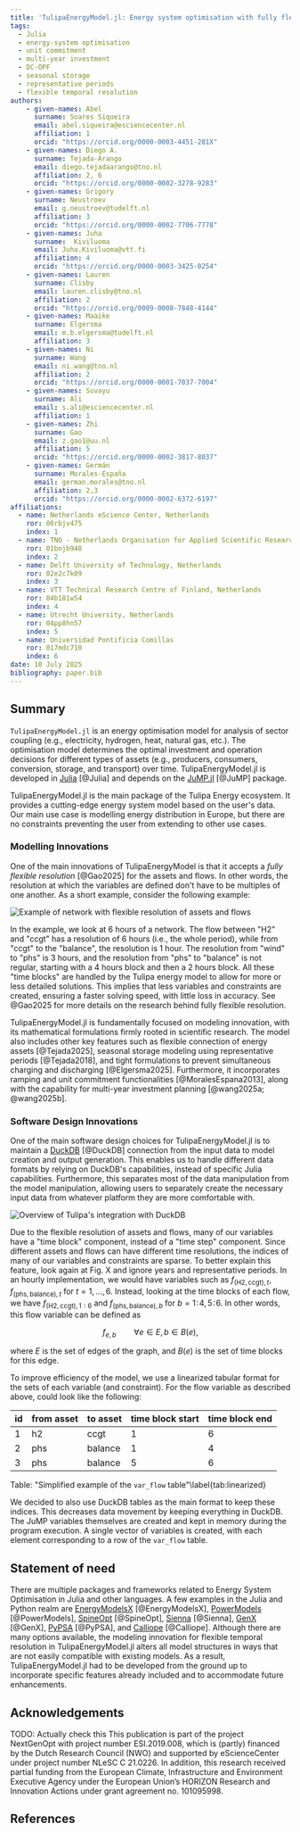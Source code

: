 ```yaml
---
title: 'TulipaEnergyModel.jl: Energy system optimisation with fully flexible resolution'
tags:
  - Julia
  - energy-system optimisation
  - unit commitment
  - multi-year investment
  - DC-OPF
  - seasonal storage
  - representative periods
  - flexible temporal resolution
authors:
    - given-names: Abel
      surname: Soares Siqueira
      email: abel.siqueira@esciencecenter.nl
      affiliation: 1
      orcid: "https://orcid.org/0000-0003-4451-281X"
    - given-names: Diego A.
      surname: Tejada-Arango
      email: diego.tejadaarango@tno.nl
      affiliation: 2, 6
      orcid: "https://orcid.org/0000-0002-3278-9283"
    - given-names: Grigory
      surname: Neustroev
      email: g.neustroev@tudelft.nl
      affiliation: 3
      orcid: "https://orcid.org/0000-0002-7706-7778"
    - given-names: Juha
      surname:  Kiviluoma
      email: Juha.Kiviluoma@vtt.fi
      affiliation: 4
      orcid: "https://orcid.org/0000-0003-3425-0254"
    - given-names: Lauren
      surname: Clisby
      email: lauren.clisby@tno.nl
      affiliation: 2
      orcid: "https://orcid.org/0009-0008-7848-4144"
    - given-names: Maaike
      surname: Elgersma
      email: m.b.elgersma@tudelft.nl
      affiliation: 3
    - given-names: Ni
      surname: Wang
      email: ni.wang@tno.nl
      affiliation: 2
      orcid: "https://orcid.org/0000-0001-7037-7004"
    - given-names: Suvayu
      surname: Ali
      email: s.ali@esciencecenter.nl
      affiliation: 1
    - given-names: Zhi
      surname: Gao
      email: z.gao1@uu.nl
      affiliation: 5
      orcid: "https://orcid.org/0000-0002-3817-8037"
    - given-names: Germán
      surname: Morales-España
      email: german.morales@tno.nl
      affiliation: 2,3
      orcid: "https://orcid.org/0000-0002-6372-6197"
affiliations:
  - name: Netherlands eScience Center, Netherlands
    ror: 00rbjv475
    index: 1
  - name: TNO - Netherlands Organisation for Applied Scientific Research, Netherlands
    ror: 01bnjb948
    index: 2
  - name: Delft University of Technology, Netherlands
    ror: 02e2c7k09
    index: 3
  - name: VTT Technical Research Centre of Finland, Netherlands
    ror: 04b181w54
    index: 4
  - name: Utrecht University, Netherlands
    ror: 04pp8hn57
    index: 5
  - name: Universidad Pontificia Comillas
    ror: 017mdc710
    index: 6
date: 10 July 2025
bibliography: paper.bib
---
```


## Summary

`TulipaEnergyModel.jl` is an energy optimisation model for analysis of sector coupling (e.g., electricity, hydrogen, heat, natural gas, etc.).
The optimisation model determines the optimal investment and operation decisions for different types of assets (e.g., producers, consumers, conversion, storage, and transport) over time.
TulipaEnergyModel.jl is developed in [Julia](https://julialang.org) [@Julia] and depends on the [JuMP.jl](https://jump.dev) [@JuMP] package.

TulipaEnergyModel.jl is the main package of the Tulipa Energy ecosystem.
It provides a cutting-edge energy system model based on the user's data.
Our main use case is modelling energy distribution in Europe, but there are no constraints preventing the user from extending to other use cases.

### Modelling Innovations 
One of the main innovations of TulipaEnergyModel is that it accepts a _fully flexible resolution_ [@Gao2025] for the assets and flows.
In other words, the resolution at which the variables are defined don't have to be multiples of one another.
As a short example, consider the following example:

![Example of network with flexible resolution of assets and flows](images/flexible-time-resolution.png)

In the example, we look at 6 hours of a network. The flow between "H2" and "ccgt" has a resolution of 6 hours (i.e., the whole period), while from "ccgt" to the "balance", the resolution is 1 hour.
The resolution from "wind" to "phs" is 3 hours, and the resolution from "phs" to "balance" is not regular, starting with a 4 hours block and then a 2 hours block.
All these "time blocks" are handled by the Tulipa energy model to allow for more or less detailed solutions.
This implies that less variables and constraints are created, ensuring a faster solving speed, with little loss in accuracy.
See @Gao2025 for more details on the research behind fully flexible resolution.

TulipaEnergyModel.jl is fundamentally focused on modeling innovation, with its mathematical formulations firmly rooted in scientific research.
The model also includes other key features such as flexible connection of energy assets [@Tejada2025], seasonal storage modeling using representative periods [@Tejada2018], and tight formulations to prevent simultaneous charging and discharging [@Elgersma2025].
Furthermore, it incorporates ramping and unit commitment functionalities [@MoralesEspana2013], along with the capability for multi-year investment planning [@wang2025a; @wang2025b].

### Software Design Innovations
One of the main software design choices for TulipaEnergyModel.jl is to maintain a [DuckDB](https://duckdb.org) [@DuckDB] connection from the input data to model creation and output generation.
This enables us to handle different data formats by relying on DuckDB's capabilities, instead of specific Julia capabilities.
Furthermore, this separates most of the data manipulation from the model manipulation, allowing users to separately create the necessary input data from whatever platform they are more comfortable with.

![Overview of Tulipa's integration with DuckDB](images/tulipa-overview.jpg)

Due to the flexible resolution of assets and flows, many of our variables have a "time block" component, instead of a "time step" component.
Since different assets and flows can have different time resolutions, the indices of many of our variables and constraints are sparse.
To better explain this feature, look again at Fig. X and ignore years and representative periods.
In an hourly implementation, we would have variables such as $f_{(\text{H2},\text{ccgt}),t}$, $f_{(\text{phs},\text{balance}),t}$ for $t = 1,\dots,6$.
Instead, looking at the time blocks of each flow, we have $f_{(\text{H2},\text{ccgt}),1:6}$ and $f_{(\text{phs},\text{balance}),b}$ for $b = 1\!:\!4, 5\!:\!6$.
In other words, this flow variable can be defined as

$$f_{e,b} \qquad \forall e \in E, b \in B(e),$$

where $E$ is the set of edges of the graph, and $B(e)$ is the set of time blocks for this edge.

To improve efficiency of the model, we use a linearized tabular format for the sets of each variable (and constraint).
For the flow variable as described above, could look like the following:

| id | from asset | to asset | time block start | time block end |
|----|------------|----------|------------------|----------------|
|  1 | h2 | ccgt | 1 | 6 |
|  2 | phs | balance | 1 | 4 |
|  3 | phs | balance | 5 | 6 |

Table: "Simplified example of the `var_flow` table"\label{tab:linearized}

We decided to also use DuckDB tables as the main format to keep these indices.
This decreases data movement by keeping everything in DuckDB.
The JuMP variables themselves are created and kept in memory during the program execution.
A single vector of variables is created, with each element corresponding to a row of the `var_flow` table.

## Statement of need

There are multiple packages and frameworks related to Energy System Optimisation in Julia and other languages.
A few examples in the Julia and Python realm are [EnergyModelsX](https://github.com/EnergyModelsX) [@EnergyModelsX], [PowerModels](https://github.com/lanl-ansi/PowerModels.jl) [@PowerModels], [SpineOpt](https://www.tools-for-energy-system-modelling.org/) [@SpineOpt], [Sienna](https://www.nrel.gov/analysis/sienna) [@Sienna], [GenX](https://github.com/GenXProject/GenX) [@GenX], [PyPSA](https://pypsa.org) [@PyPSA], and [Calliope](https://github.com/calliope-project/calliope) [@Calliope].
Although there are many options available, the modeling innovation for flexible temporal resolution in TulipaEnergyModel.jl alters all model structures in ways that are not easily compatible with existing models.
As a result, TulipaEnergyModel.jl had to be developed from the ground up to incorporate specific features already included and to accommodate future enhancements.

## Acknowledgements

TODO: Actually check this
This publication is part of the project NextGenOpt with project number ESI.2019.008, which is (partly) financed by the Dutch Research Council (NWO) and supported by eScienceCenter under project number NLeSC C 21.0226.
In addition, this research received partial funding from the European Climate, Infrastructure and Environment Executive Agency under the European Union’s HORIZON Research and Innovation Actions under grant agreement no. 101095998.

## References
